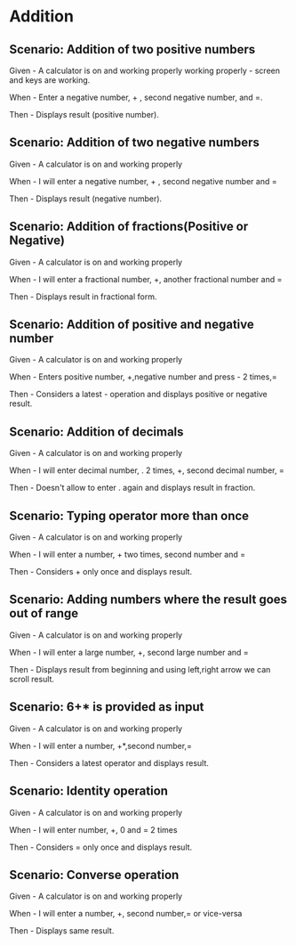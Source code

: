 # Addition

## Scenario: Addition of two positive numbers

Given - A calculator is on and working properly
        working properly - screen and keys are working.

When - Enter a negative number, + , second negative number, and =.

Then - Displays result (positive number).

## Scenario: Addition of two negative numbers
  
Given - A calculator is on and working properly

When - I will enter a negative number, + , second negative number and =

Then - Displays result (negative number).

## Scenario: Addition of fractions(Positive or Negative)
  
Given - A calculator is on and working properly

When - I will enter a fractional number, +, another fractional number and =

Then - Displays result in fractional form.
  
## Scenario: Addition of positive and negative number

Given - A calculator is on and working properly

When - Enters positive number, +,negative number and press - 2 times,=

Then - Considers a latest - operation and displays positive or negative result.

## Scenario: Addition of decimals

Given - A calculator is on and working properly

When - I will enter decimal number, . 2 times, +, second decimal number, =

Then - Doesn't allow to enter . again and displays result in fraction.
  
## Scenario: Typing operator more than once

Given - A calculator is on and working properly

When - I will enter a number, + two times, second number and =

Then - Considers + only once and displays result.

## Scenario: Adding numbers where the result goes out of range

Given - A calculator is on and working properly

When - I will enter a large number, +, second large number and =

Then - Displays result from beginning and using left,right arrow we can scroll result.

## Scenario: 6+* is provided as input

Given - A calculator is on and working properly

When - I will enter a number, +*,second number,=

Then - Considers a latest operator and displays result.

## Scenario: Identity operation

Given - A calculator is on and working properly

When - I will enter number, +, 0 and = 2 times

Then - Considers = only once and displays result.

## Scenario: Converse operation

Given - A calculator is on and working properly

When - I will enter a number, +, second number,= or vice-versa

Then - Displays same result.
